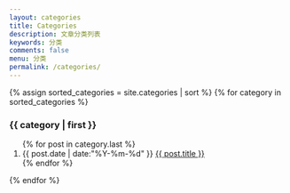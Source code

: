 ```yaml
---
layout: categories
title: Categories
description: 文章分类列表
keywords: 分类
comments: false
menu: 分类
permalink: /categories/
---
```


<section class="container posts-content">
{% assign sorted_categories = site.categories | sort %}
{% for category in sorted_categories %}
<h3>{{ category | first }}</h3>
<ol class="posts-list" id="{{ category[0] }}">
{% for post in category.last %}
<li class="posts-list-item">
<span class="posts-list-meta">{{ post.date | date:"%Y-%m-%d" }}</span>
<a class="posts-list-name" href="{{ post.url }}">{{ post.title }}</a>
</li>
{% endfor %}
</ol>
{% endfor %}
</section>
<!-- /section.content -->
